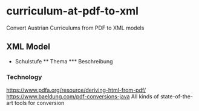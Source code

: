 # curriculum-at-pdf-to-xml
Convert Austrian Curriculums from PDF to XML models

## XML Model
* Schulstufe
** Thema
*** Beschreibung


### Technology
https://www.pdfa.org/resource/deriving-html-from-pdf/ 
https://www.baeldung.com/pdf-conversions-java All kinds of state-of-the-art tools for conversion
